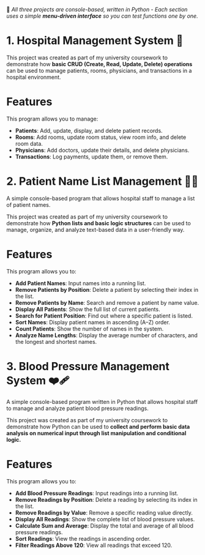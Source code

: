 🌱 *All three projects are console-based, written in Python - Each section uses a simple **menu-driven interface** so you can test functions one by one.*

# 1. Hospital Management System 🏥
This project was created as part of my university coursework to demonstrate how **basic CRUD (Create, Read, Update, Delete) operations** can be used to manage patients, rooms, physicians, and transactions in a hospital environment.

# Features
This program allows you to manage:
- **Patients**: Add, update, display, and delete patient records.
- **Rooms**: Add rooms, update room status, view room info, and delete room data.
- **Physicians**: Add doctors, update their details, and delete physicians.
- **Transactions**: Log payments, update them, or remove them.

# 2. Patient Name List Management 🧑‍⚕️

A simple console-based program that allows hospital staff to manage a list of patient names.

This project was created as part of my university coursework to demonstrate how **Python lists and basic logic structures** can be used to manage, organize, and analyze text-based data in a user-friendly way.

# Features
This program allows you to:
- **Add Patient Names**: Input names into a running list.
- **Remove Patients by Position**: Delete a patient by selecting their index in the list.
- **Remove Patients by Name**: Search and remove a patient by name value.
- **Display All Patients**: Show the full list of current patients.
- **Search for Patient Position**: Find out where a specific patient is listed.
- **Sort Names**: Display patient names in ascending (A–Z) order.
- **Count Patients**: Show the number of names in the system.
- **Analyze Name Lengths**: Display the average number of characters, and the longest and shortest names.

# 3. Blood Pressure Management System ❤️‍🩹

A simple console-based program written in Python that allows hospital staff to manage and analyze patient blood pressure readings.

This project was created as part of my university coursework to demonstrate how Python can be used to **collect and perform basic data analysis on numerical input through list manipulation and conditional logic.**

# Features
This program allows you to:
- **Add Blood Pressure Readings**: Input readings into a running list.
- **Remove Readings by Position**: Delete a reading by selecting its index in the list.
- **Remove Readings by Value**: Remove a specific reading value directly.
- **Display All Readings**: Show the complete list of blood pressure values.
- **Calculate Sum and Average**: Display the total and average of all blood pressure readings.
- **Sort Readings**: View the readings in ascending order.
- **Filter Readings Above 120**: View all readings that exceed 120.

